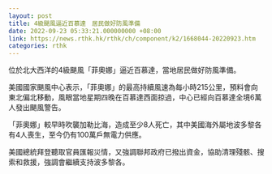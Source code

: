 ```yaml
---
layout: post
title: 4級颶風逼近百慕達　居民做好防風準備
date: 2022-09-23 05:33:21.000000000 +08:00
link: https://news.rthk.hk/rthk/ch/component/k2/1668044-20220923.htm
categories: rthk
---
```


位於北大西洋的4級颶風「菲奧娜」逼近百慕達，當地居民做好防風準備。

美國國家颶風中心表示，「菲奧娜」的最高持續風速為每小時215公里，預料會向東北偏北移動，風眼當地星期四晚在百慕達西面掠過，中心已經向百慕達全境6萬人發出颶風警告。

「菲奧娜」較早時吹襲加勒比海，造成至少8人死亡，其中美國海外屬地波多黎各有4人喪生，至今仍有100萬戶無電力供應。

美國總統拜登聽取官員匯報災情，又強調聯邦政府已撥出資金，協助清理殘骸、搜索和救援，強調會繼續支持波多黎各。
